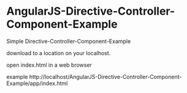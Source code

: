 # AngularJS-Directive-Controller-Component-Example
Simple Directive-Controller-Component-Example


download to a location on your localhost.

open index.html in a web browser

example
http://localhost/AngularJS-Directive-Controller-Component-Example/app/index.html
